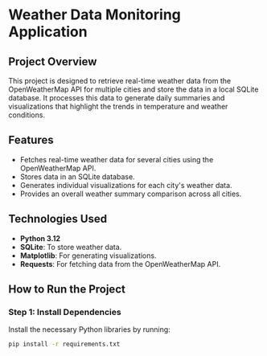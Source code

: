 # Weather Data Monitoring Application

## Project Overview
This project is designed to retrieve real-time weather data from the OpenWeatherMap API for multiple cities and store the data in a local SQLite database. It processes this data to generate daily summaries and visualizations that highlight the trends in temperature and weather conditions.

## Features
- Fetches real-time weather data for several cities using the OpenWeatherMap API.
- Stores data in an SQLite database.
- Generates individual visualizations for each city's weather data.
- Provides an overall weather summary comparison across all cities.

## Technologies Used
- **Python 3.12**
- **SQLite**: To store weather data.
- **Matplotlib**: For generating visualizations.
- **Requests**: For fetching data from the OpenWeatherMap API.

## How to Run the Project

### Step 1: Install Dependencies
Install the necessary Python libraries by running:
```bash
pip install -r requirements.txt

